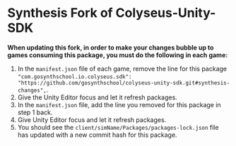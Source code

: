# Synthesis Fork of Colyseus-Unity-SDK

**When updating this fork, in order to make your changes bubble up to games consuming this package, you must do the following in each game:**

1. In the `manifest.json` file of each game, remove the line for this package `"com.gosynthschool.io.colyseus.sdk": "https://github.com/gosynthschool/colyseus-unity-sdk.git#synthesis-changes",`.
2. Give the Unity Editor focus and let it refresh packages.
3. In the `manifest.json` file, add the line you removed for this package in step 1 back.
4. Give Unity Editor focus and let it refresh packages.
5. You should see the `client/simName/Packages/packages-lock.json` file has updated with a new commit hash for this package.